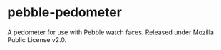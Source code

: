 # pebble-pedometer
A pedometer for use with Pebble watch faces.
Released under Mozilla Public License v2.0.

